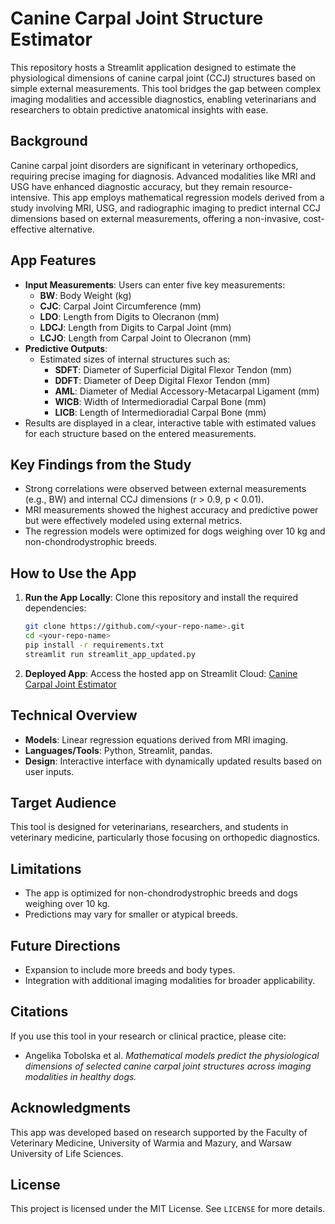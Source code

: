 
# Canine Carpal Joint Structure Estimator

This repository hosts a Streamlit application designed to estimate the physiological dimensions of canine carpal joint (CCJ) structures based on simple external measurements. This tool bridges the gap between complex imaging modalities and accessible diagnostics, enabling veterinarians and researchers to obtain predictive anatomical insights with ease.

## **Background**
Canine carpal joint disorders are significant in veterinary orthopedics, requiring precise imaging for diagnosis. Advanced modalities like MRI and USG have enhanced diagnostic accuracy, but they remain resource-intensive. This app employs mathematical regression models derived from a study involving MRI, USG, and radiographic imaging to predict internal CCJ dimensions based on external measurements, offering a non-invasive, cost-effective alternative.

## **App Features**
- **Input Measurements**: Users can enter five key measurements:
  - **BW**: Body Weight (kg)
  - **CJC**: Carpal Joint Circumference (mm)
  - **LDO**: Length from Digits to Olecranon (mm)
  - **LDCJ**: Length from Digits to Carpal Joint (mm)
  - **LCJO**: Length from Carpal Joint to Olecranon (mm)
- **Predictive Outputs**:
  - Estimated sizes of internal structures such as:
    - **SDFT**: Diameter of Superficial Digital Flexor Tendon (mm)
    - **DDFT**: Diameter of Deep Digital Flexor Tendon (mm)
    - **AML**: Diameter of Medial Accessory-Metacarpal Ligament (mm)
    - **WICB**: Width of Intermedioradial Carpal Bone (mm)
    - **LICB**: Length of Intermedioradial Carpal Bone (mm)
- Results are displayed in a clear, interactive table with estimated values for each structure based on the entered measurements.

## **Key Findings from the Study**
- Strong correlations were observed between external measurements (e.g., BW) and internal CCJ dimensions (r > 0.9, p < 0.01).
- MRI measurements showed the highest accuracy and predictive power but were effectively modeled using external metrics.
- The regression models were optimized for dogs weighing over 10 kg and non-chondrodystrophic breeds.

## **How to Use the App**
1. **Run the App Locally**:
   Clone this repository and install the required dependencies:
   ```bash
   git clone https://github.com/<your-repo-name>.git
   cd <your-repo-name>
   pip install -r requirements.txt
   streamlit run streamlit_app_updated.py
   ```
2. **Deployed App**:
   Access the hosted app on Streamlit Cloud: [Canine Carpal Joint Estimator](https://share.streamlit.io/<username>/<repo-name>)

## **Technical Overview**
- **Models**: Linear regression equations derived from MRI imaging.
- **Languages/Tools**: Python, Streamlit, pandas.
- **Design**: Interactive interface with dynamically updated results based on user inputs.

## **Target Audience**
This tool is designed for veterinarians, researchers, and students in veterinary medicine, particularly those focusing on orthopedic diagnostics.

## **Limitations**
- The app is optimized for non-chondrodystrophic breeds and dogs weighing over 10 kg.
- Predictions may vary for smaller or atypical breeds.

## **Future Directions**
- Expansion to include more breeds and body types.
- Integration with additional imaging modalities for broader applicability.

## **Citations**
If you use this tool in your research or clinical practice, please cite:
- Angelika Tobolska et al. *Mathematical models predict the physiological dimensions of selected canine carpal joint structures across imaging modalities in healthy dogs.*

## **Acknowledgments**
This app was developed based on research supported by the Faculty of Veterinary Medicine, University of Warmia and Mazury, and Warsaw University of Life Sciences.

## **License**
This project is licensed under the MIT License. See `LICENSE` for more details.

